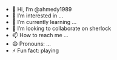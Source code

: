 - 👋 Hi, I’m @ahmedy1989
- 👀 I’m interested in ...
- 🌱 I’m currently learning ...
- 💞️ I’m looking to collaborate on sherlock
- 📫 How to reach me ...
- 😄 Pronouns: ...
- ⚡ Fun fact: playing

<!---
ahmedy1989/ahmedy1989 is a ✨ special ✨ repository because its `README.md` (this file) appears on your GitHub profile.
You can click the Preview link to take a look at your changes.
--->
